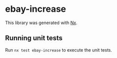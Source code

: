# ebay-increase

This library was generated with [Nx](https://nx.dev).

## Running unit tests

Run `nx test ebay-increase` to execute the unit tests.
